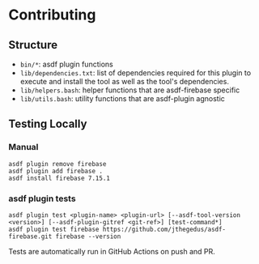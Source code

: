 # Contributing

## Structure

- `bin/*`: asdf plugin functions
- `lib/dependencies.txt`: list of dependencies required for this plugin to execute and install the tool as well as the tool's dependencies.
- `lib/helpers.bash`: helper functions that are asdf-firebase specific
- `lib/utils.bash`: utility functions that are asdf-plugin agnostic

## Testing Locally

### Manual

```shell
asdf plugin remove firebase
asdf plugin add firebase .
asdf install firebase 7.15.1
```

### asdf plugin tests

```shell
asdf plugin test <plugin-name> <plugin-url> [--asdf-tool-version <version>] [--asdf-plugin-gitref <git-ref>] [test-command*]
asdf plugin test firebase https://github.com/jthegedus/asdf-firebase.git firebase --version
```

Tests are automatically run in GitHub Actions on push and PR.
